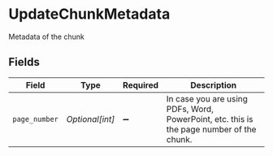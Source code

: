 # UpdateChunkMetadata

Metadata of the chunk


## Fields

| Field                                                                                    | Type                                                                                     | Required                                                                                 | Description                                                                              |
| ---------------------------------------------------------------------------------------- | ---------------------------------------------------------------------------------------- | ---------------------------------------------------------------------------------------- | ---------------------------------------------------------------------------------------- |
| `page_number`                                                                            | *Optional[int]*                                                                          | :heavy_minus_sign:                                                                       | In case you are using PDFs, Word, PowerPoint, etc. this is the page number of the chunk. |